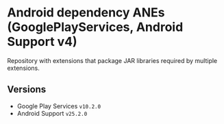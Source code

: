 # Android dependency ANEs (GooglePlayServices, Android Support v4)

Repository with extensions that package JAR libraries required by multiple extensions.

## Versions

* Google Play Services `v10.2.0`
* Android Support `v25.2.0`
